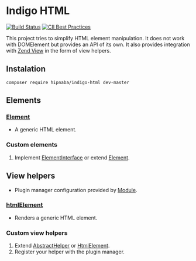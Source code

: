 # Indigo HTML

[![Build Status](https://travis-ci.org/hipnaba/indigo-html.svg?branch=master)](https://travis-ci.org/hipnaba/indigo-html.svg?branch=master)
[![CII Best Practices](https://bestpractices.coreinfrastructure.org/projects/729/badge)](https://bestpractices.coreinfrastructure.org/projects/729)

This project tries to simplify HTML element manipulation. It does not work with
DOMElement but provides an API of its own. It also provides integration with
[Zend View](https://docs.zendframework.com/zend-view/) in the form of view helpers.

## Instalation

```
composer require hipnaba/indigo-html dev-master
```

## Elements

### [Element](src/Element.php)

- A generic HTML element.

### Custom elements

1. Implement [ElementInterface](src/ElementInterface.php) or extend 
[Element](src/Element.php).

## View helpers

- Plugin manager configuration provided by [Module](src/Module.php).

### [htmlElement](src/Helper/HtmlElement.php)

- Renders a generic HTML element.

### Custom view helpers

1. Extend [AbstractHelper](src/Helper/AbstractHelper.php) or 
[HtmlElement](src/Helper/HtmlElement.php).
2. Register your helper with the plugin manager.
